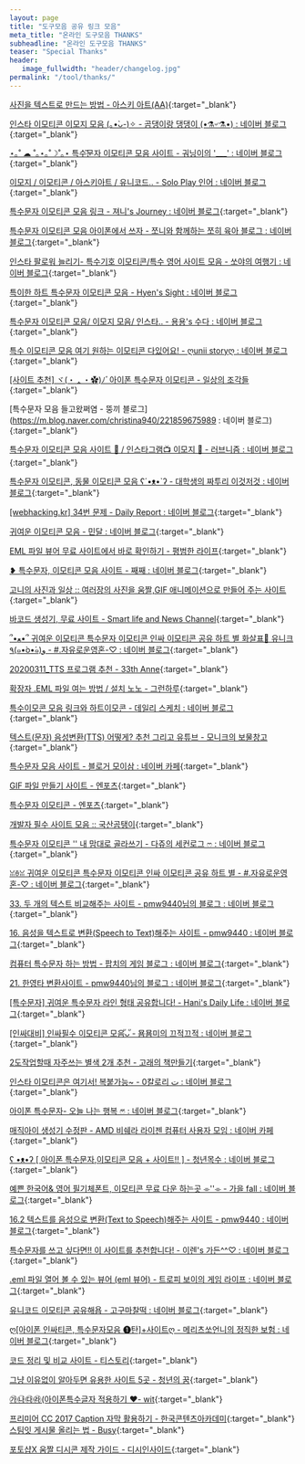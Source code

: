 ```yaml
---
layout: page
title: "도구모음 공유 링크 모음"
meta_title: "온라인 도구모음 THANKS"
subheadline: "온라인 도구모음 THANKS"
teaser: "Special Thanks"
header:
   image_fullwidth: "header/changelog.jpg"
permalink: "/tool/thanks/"
---
```


[사진을 텍스트로 만드는 방법 - 아스키 아트(AA)](https://jdh5202.tistory.com/584){:target="_blank"}

[인스타 이모티콘 이모지 모음 (｡•̀ᴗ-)✧ - 곰댕이랑 댕댕이 (•⚗৺⚗•) : 네이버 블로그](https://m.blog.naver.com/dauh80/221882800603){:target="_blank"}

[⋆｡˚ ☁︎ ˚｡⋆｡˚☽˚｡⋆ 특수꙼̈문자 이모티콘 모음 사이트 - 궈닝이의 '___' : 네이버 블로그](https://m.blog.naver.com/onehieee/221878329457){:target="_blank"}

[이모지 / 이모티콘 / 아스키아트 / 유니코드.. - Solo Play 인어 : 네이버 블로그](https://m.blog.naver.com/fake_10v2/221877588600){:target="_blank"}

[특수문자 이모티콘 모음 링크 - 져니's Journey : 네이버 블로그](https://m.blog.naver.com/ndnjy/221875011084){:target="_blank"}

[특수문자 이모티콘 모음 아이폰에서 쓰자 - 쪼니와 함께하는 쪼히 육아 블로그 : 네이버 블로그](https://m.blog.naver.com/tjdydwn1004/221874654276){:target="_blank"}

[인스타 팔로워 늘리기- 특수기호 이모티콘/특수 영어 사이트 모음 - 쏘야의 여행기 : 네이버 블로그](https://m.blog.naver.com/keh45444/221872690268){:target="_blank"}

[특이한 하트 특수문자 이모티콘 모음 - Hyen's Sight : 네이버 블로그](https://m.blog.naver.com/aquatic_moon/221868801281){:target="_blank"}


[특수문자 이모티콘 모음/ 이모지 모음/ 인스타.. - 용용's 수다 : 네이버 블로그](https://m.blog.naver.com/dragon0031/221866016835){:target="_blank"}

[특수 이모티콘 모음 여기 원하는 이모티콘 다있어요! - ღunii storyღ : 네이버 블로그](https://m.blog.naver.com/uniitravel/221865812469){:target="_blank"}

[[사이트 추천] ヾ(・ᆺ・✿)ﾉﾞ아이폰 특수문자 이모티콘 - 일상의 조각들](https://m.blog.naver.com/arm_ing/221863249789){:target="_blank"}

[특수문자 모음 들고왔쩌염 - 뚱끼 블로그](https://m.blog.naver.com/christina940/221859675989 : 네이버 블로그){:target="_blank"}

[특수문자 이모티콘 모음 사이트 💞 / 인스타그램📺 이모지 💫 - 러브니즘 : 네이버 블로그](https://m.blog.naver.com/qscvbn12345/221856743144){:target="_blank"}

[특수문자 이모티콘, 동물 이모티콘 모음 ʕ´•ᴥ•`ʔ - 대학생의 짜투리 이것저것 : 네이버 블로그](https://m.blog.naver.com/soo02hj/221853941904){:target="_blank"}

[[webhacking.kr] 34번 문제 - Daily Report : 네이버 블로그](https://blog.naver.com/toffeelatte/221852289869){:target="_blank"}

[귀여운 이모티콘 모음 - 민달 : 네이버 블로그](https://blog.naver.com/iamyourjinny/221850873950){:target="_blank"}  

[EML 파일 뷰어 무료 사이트에서 바로 확인하기 - 평범한 라이프](https://pjsproject.tistory.com/1304){:target="_blank"}  

[❥ 특수문자, 이모티콘 모음 사이트 - 째째 : 네이버 블로그](https://m.blog.naver.com/codnjs1574/221848404696){:target="_blank"}

[고니의 사진과 일상 :: 여러장의 사진을 움짤,GIF 애니메이션으로 만들어 주는 사이트](https://ususu.tistory.com/entry/여러장의-사진을-움짤GIF-애니메이션으로-만들어-주는-사이트){:target="_blank"}

[바코드 생성기, 무료 사이트 - Smart life and News Channel](https://j-travel-korea.tistory.com/277){:target="_blank"}

[՞•ﻌ•՞ 귀여운 이모티콘 특수문자 이모티콘 인싸 이모티콘 공유 하트 별 화살표👶 유니크 ٩(๑•̀o•́๑)و - #.자유로운영혼-♡ : 네이버 블로그](https://m.blog.naver.com/kkmkhm2/221845979904){:target="_blank"}

[20200311_TTS 프로그램 추천 - 33th Anne](https://33anne.tistory.com/296){:target="_blank"}

[확장자 .EML 파일 여는 방법 / 설치 노노 - 그런하루](https://soharu.tistory.com/13){:target="_blank"}

[특수이모콘 모음 링크와 하트이모콘 - 데일리 스케치 : 네이버 블로그](https://m.blog.naver.com/kyeong0057/221840901781){:target="_blank"}

[텍스트(문자) 음성변환(TTS) 어떻게? 추천 그리고 유튜브 - 모니크의 보물창고](https://monigue.tistory.com/45){:target="_blank"}

[특수문자 모음 사이트 - 블로거 모이삼 : 네이버 카페](https://cafe.naver.com/bloggermo23/1526){:target="_blank"}

[GIF 파일 만들기 사이트 - 엔포츠](https://entports.tistory.com/233){:target="_blank"}

[특수문자 이모티콘 - 엔포츠](https://entports.tistory.com/228){:target="_blank"}

[개발자 필수 사이트 모음 :: 국산곰탱이](https://korbear.tistory.com/entry/개발자-필수-사이트-모음){:target="_blank"}

[특수문자 이모티콘 '' 내 맘대로 골라쓰기 - 다쥬의 세컨로그 ෆ : 네이버 블로그](https://m.blog.naver.com/skybands/221803420822){:target="_blank"}

[ꈍꈊꈍ 귀여운 이모티콘 특수문자 이모티콘 인싸 이모티콘 공유 하트 별 - #.자유로운영혼-♡ : 네이버 블로그](https://m.blog.naver.com/kkmkhm2/221845972863){:target="_blank"}

[33. 두 개의 텍스트 비교해주는 사이트 - pmw9440님의 블로그 : 네이버 블로그](https://m.blog.naver.com/pmw9440/221780643456){:target="_blank"}

[16. 음성을 텍스트로 변환(Speech to Text)해주는 사이트 - pmw9440 : 네이버 블로그](https://m.blog.naver.com/pmw9440/221762125449){:target="_blank"}

[컴퓨터 특수문자 하는 방법 - 팝치의 게임 블로그 : 네이버 블로그](https://m.blog.naver.com/yousung123456/221615354753){:target="_blank"}

[21. 한영타 변환사이트 - pmw9440님의 블로그 : 네이버 블로그](https://m.blog.naver.com/pmw9440/221767984065){:target="_blank"}

[[특수문자] 귀여운 특수문자 라인 형태 공유합니다! - Hani&#39;s Daily Life : 네이버 블로그](https://m.blog.naver.com/hahapi98/221836362577){:target="_blank"}

[[인싸대비] 인싸필수 이모티콘 모음ัᴗั - 묨묨미의 끄적끄적 : 네이버 블로그](https://m.blog.naver.com/myojin0217/221437876837){:target="_blank"}

[2도작업할때 자주쓰는 별색 2개 추천 - 고래의 책만들기](https://blog.naver.com/codeseo/221773842998){:target="_blank"}

[인스타 이모티콘은 여기서! 복붙가능~ - 0칼로리 ت : 네이버 블로그](https://m.blog.naver.com/hyebin2zzang/221764029168){:target="_blank"}

[아이폰 특수문자- 오늘 나는 행복 ෆ⃛ : 네이버 블로그](https://m.blog.naver.com/wooo3o/221773601329){:target="_blank"}

[매직아이 생성기 수정판 - AMD 비쉐라 라이젠 컴퓨터 사용자 모임 : 네이버 카페](https://cafe.naver.com/fx8300/576561){:target="_blank"}

[ʕ •ᴥ•ʔ [ 아이폰 특수문자,이모티콘 모음 + 사이트!! ] - 청년목수 : 네이버 블로그](https://m.blog.naver.com/rlaxodls155/221739267698){:target="_blank"}

[예쁜 한국어& 영어 필기체폰트, 이모티콘 무료 다운 하는곳 ⌯''⌯ - 가을 fall : 네이버 블로그](https://m.blog.naver.com/7170kias/221845618356){:target="_blank"}

[16.2 텍스트를 음성으로 변환(Text to Speech)해주는 사이트 - pmw9440 : 네이버 블로그](https://m.blog.naver.com/pmw9440/221768526338){:target="_blank"}

[특수문자를 쓰고 싶다면!! 이 사이트를 추천합니다! - 이렌&#39;s 가든^^♡ : 네이버 블로그](https://m.blog.naver.com/syjang0505/221442527838){:target="_blank"}

[.eml 파일 열어 볼 수 있는 뷰어 (eml 뷰어) - 트로피 보이의 게임 라이프 : 네이버 블로그](https://m.blog.naver.com/doljins/221571000411){:target="_blank"}

[유니코드 이모티콘 공유해욥 - 고구마찰떡 : 네이버 블로그](https://m.blog.naver.com/lolita_yopi/221462040887){:target="_blank"}

[ღ[아이폰 인싸티콘, 특수문자모음 ❶탄]+사이트ღ - 메리츠쏘언니의 정직한 보험 : 네이버 블로그](https://m.blog.naver.com/sohae1672/221732592573){:target="_blank"}

[코드 정리 및 비교 사이트 - 티스토리](https://life-with-coding.tistory.com/53){:target="_blank"}

[그냥 이유없이 알아두면 유용한 사이트 5곳 - 청년의 꿈](https://apt-story.tistory.com/196){:target="_blank"}

[㉮㉯㉰㉱(아이폰특수글자 적용하기 ❤️- wit](https://witapp.co/story/13582132){:target="_blank"}

[프리미어 CC 2017 Caption 자막 활용하기 - 한국콘텐츠아카데미](https://edu.kocca.kr/edu/bbs/B0000023/view.do?nttId=72271&searchCnd=&searchWrd=&gubun=&delCode=&useAt=&replyAt=&menuNo=500013&sdate=&edate=&viewType=&type=&siteId=&option1=&option5=&pageIndex=11){:target="_blank"}
[스팀잇 게시물 올리는 법 - Busy](https://busy.org/@gichan/6q7nax){:target="_blank"}

[포토샵X 움짤 디시콘 제작 가이드 - 디시인사이드](https://gall.dcinside.com/board/view/?id=produce101s02&no=1111700){:target="_blank"}


